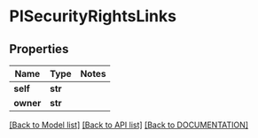 # PISecurityRightsLinks

## Properties
Name | Type | Notes
------------ | ------------- | -------------
**self** | **str**
**owner** | **str**

[[Back to Model list]](../../DOCUMENTATION.md#documentation-for-models) [[Back to API list]](../../DOCUMENTATION.md#documentation-for-api-endpoints) [[Back to DOCUMENTATION]](../../DOCUMENTATION.md)
